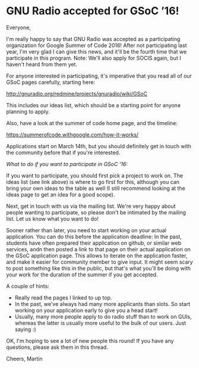 
# GNU Radio accepted for GSoC &#8217;16!

Everyone,

I'm really happy to say that GNU Radio was accepted as a participating organization for Google Summer of Code 2016! After not participating last year, I'm very glad I can give this news, and it'll be the fourth time that we participate in this program.
Note: We'll also apply for SOCIS again, but I haven't heard from them yet.

For anyone interested in participating, it's imperative that you read all of our GSoC pages carefully, starting here:

http://gnuradio.org/redmine/projects/gnuradio/wiki/GSoC

This includes our ideas list, which should be a starting point for anyone planning to apply.

Also, have a look at the summer of code home page, and the timeline:

https://summerofcode.withgoogle.com/how-it-works/

Applications start on March 14th, but you should definitely get in touch with the community before that if you're interested.

*What to do if you want to participate in GSoC '16:*

If you want to participate, you should first pick a project to work on. The ideas list (see link above) is where to go first for this, although you can bring your own ideas to the table as well (I still recommend looking at the ideas page to get an idea for a good scope).

Next, get in touch with us via the mailing list. We're very happy about people wanting to participate, so please don't be intimated by the mailing list. Let us know what you want to do!

Sooner rather than later, you need to start working on your actual application. You can do this before the application deadline: In the past, students have often prepared their application on github, or similar web services, andn then posted a link to that page on their actual application on the GSoC application page. This allows to iterate on the application faster, and make it easier for community member to give input. It might seem scary to post something like this in the public, but that's what you'll be doing with your work for the duration of the summer if you get accepted.

A couple of hints:
- Really read the pages I linked to up top.
- In the past, we've always had many more applicants than slots. So start working on your application early to give you a head start!
- Usually, many more people apply to do radio stuff than to work on GUIs, whereas the latter is usually more useful to the bulk of our users. Just saying :)

OK, I'm hoping to see a lot of new people this round! If you have any questions, please ask them in this thread.

Cheers,
Martin
